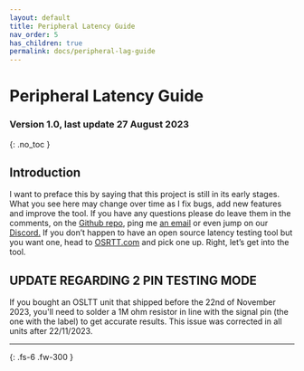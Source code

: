 ```yaml
---
layout: default
title: Peripheral Latency Guide
nav_order: 5
has_children: true
permalink: docs/peripheral-lag-guide
---
```


# Peripheral Latency Guide
### Version 1.0, last update 27 August 2023
{: .no_toc }

## Introduction
I want to preface this by saying that this project is still in its early stages. What you see here may change over time as I fix bugs, add new features and improve the tool. If you have any questions please do leave them in the comments, on the <a href="https://github.com/OSRTT/OSLTT/">Github repo</a>, ping me <a href="mailto:inbox@techteamgb.com">an email</a> or even jump on our <a href="https://discord.gg/enAgKTbZ3b">Discord.</a> If you don’t happen to have an open source latency testing tool but you want one, head to <a href="https://osrtt.com/osltt">OSRTT.com</a> and pick one up. Right, let’s get into the tool.

## UPDATE REGARDING 2 PIN TESTING MODE
If you bought an OSLTT unit that shipped before the 22nd of November 2023, you'll need to solder a 1M ohm resistor in line with the signal pin (the one with the label) to get accurate results. This issue was corrected in all units after 22/11/2023.

---


{: .fs-6 .fw-300 }
